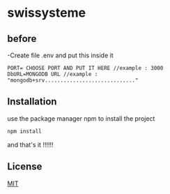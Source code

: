 # swissysteme 

## before 
 -Create file .env and put this inside it
 ```env
PORT= CHOOSE PORT AND PUT IT HERE //example : 3000
DbURL=MONGODB URL //example : "mongodb+srv............................."

 ```
## Installation

use the package manager  npm to install the project
```bash
npm install 
```


and that's it !!!!!!
## License
[MIT](https://choosealicense.com/licenses/mit/)

